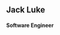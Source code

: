## Jack Luke
#### Software Engineer

<!---
jack-luke/jack-luke is a ✨ special ✨ repository because its `README.md` (this file) appears on your GitHub profile.
You can click the Preview link to take a look at your changes.
--->
